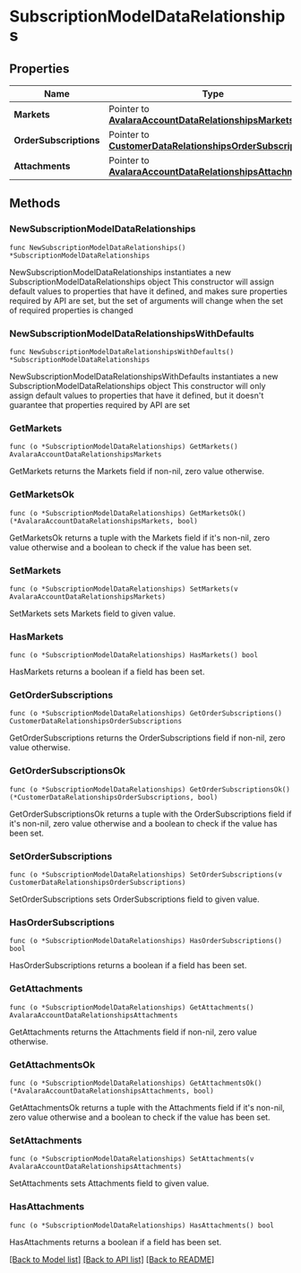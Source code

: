 # SubscriptionModelDataRelationships

## Properties

Name | Type | Description | Notes
------------ | ------------- | ------------- | -------------
**Markets** | Pointer to [**AvalaraAccountDataRelationshipsMarkets**](AvalaraAccountDataRelationshipsMarkets.md) |  | [optional] 
**OrderSubscriptions** | Pointer to [**CustomerDataRelationshipsOrderSubscriptions**](CustomerDataRelationshipsOrderSubscriptions.md) |  | [optional] 
**Attachments** | Pointer to [**AvalaraAccountDataRelationshipsAttachments**](AvalaraAccountDataRelationshipsAttachments.md) |  | [optional] 

## Methods

### NewSubscriptionModelDataRelationships

`func NewSubscriptionModelDataRelationships() *SubscriptionModelDataRelationships`

NewSubscriptionModelDataRelationships instantiates a new SubscriptionModelDataRelationships object
This constructor will assign default values to properties that have it defined,
and makes sure properties required by API are set, but the set of arguments
will change when the set of required properties is changed

### NewSubscriptionModelDataRelationshipsWithDefaults

`func NewSubscriptionModelDataRelationshipsWithDefaults() *SubscriptionModelDataRelationships`

NewSubscriptionModelDataRelationshipsWithDefaults instantiates a new SubscriptionModelDataRelationships object
This constructor will only assign default values to properties that have it defined,
but it doesn't guarantee that properties required by API are set

### GetMarkets

`func (o *SubscriptionModelDataRelationships) GetMarkets() AvalaraAccountDataRelationshipsMarkets`

GetMarkets returns the Markets field if non-nil, zero value otherwise.

### GetMarketsOk

`func (o *SubscriptionModelDataRelationships) GetMarketsOk() (*AvalaraAccountDataRelationshipsMarkets, bool)`

GetMarketsOk returns a tuple with the Markets field if it's non-nil, zero value otherwise
and a boolean to check if the value has been set.

### SetMarkets

`func (o *SubscriptionModelDataRelationships) SetMarkets(v AvalaraAccountDataRelationshipsMarkets)`

SetMarkets sets Markets field to given value.

### HasMarkets

`func (o *SubscriptionModelDataRelationships) HasMarkets() bool`

HasMarkets returns a boolean if a field has been set.

### GetOrderSubscriptions

`func (o *SubscriptionModelDataRelationships) GetOrderSubscriptions() CustomerDataRelationshipsOrderSubscriptions`

GetOrderSubscriptions returns the OrderSubscriptions field if non-nil, zero value otherwise.

### GetOrderSubscriptionsOk

`func (o *SubscriptionModelDataRelationships) GetOrderSubscriptionsOk() (*CustomerDataRelationshipsOrderSubscriptions, bool)`

GetOrderSubscriptionsOk returns a tuple with the OrderSubscriptions field if it's non-nil, zero value otherwise
and a boolean to check if the value has been set.

### SetOrderSubscriptions

`func (o *SubscriptionModelDataRelationships) SetOrderSubscriptions(v CustomerDataRelationshipsOrderSubscriptions)`

SetOrderSubscriptions sets OrderSubscriptions field to given value.

### HasOrderSubscriptions

`func (o *SubscriptionModelDataRelationships) HasOrderSubscriptions() bool`

HasOrderSubscriptions returns a boolean if a field has been set.

### GetAttachments

`func (o *SubscriptionModelDataRelationships) GetAttachments() AvalaraAccountDataRelationshipsAttachments`

GetAttachments returns the Attachments field if non-nil, zero value otherwise.

### GetAttachmentsOk

`func (o *SubscriptionModelDataRelationships) GetAttachmentsOk() (*AvalaraAccountDataRelationshipsAttachments, bool)`

GetAttachmentsOk returns a tuple with the Attachments field if it's non-nil, zero value otherwise
and a boolean to check if the value has been set.

### SetAttachments

`func (o *SubscriptionModelDataRelationships) SetAttachments(v AvalaraAccountDataRelationshipsAttachments)`

SetAttachments sets Attachments field to given value.

### HasAttachments

`func (o *SubscriptionModelDataRelationships) HasAttachments() bool`

HasAttachments returns a boolean if a field has been set.


[[Back to Model list]](../README.md#documentation-for-models) [[Back to API list]](../README.md#documentation-for-api-endpoints) [[Back to README]](../README.md)



